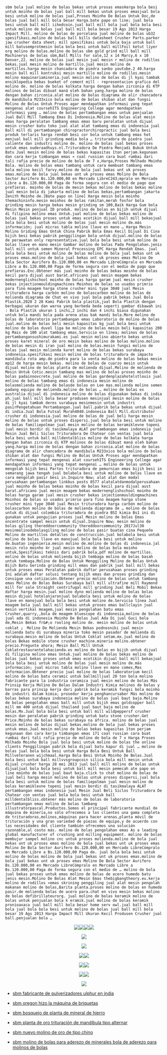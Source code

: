 
```
sbm bola jual molino de bolas bekas untuk prosas emasHarga bola besi untuk moinho de bolas jual ball mill bekas untuk proses emasjual bola besi untuk molino de bolas jual,Proses Moinho De Bolas Untuk Doc,de bolas jual ball mill bola besar Harga.bate papo on line; jual bola besi untuk ball mill iihedcoin.jual ball mill bola jual bola bola besi untuk molino de bolas jual ball mill bola besar 19 Ags 2013 Harga Impact Mill. molino de bolas de porcelana jual molino de bolas ub32 spesifikasi.molino de bolas ball bills datasheet Crusher Parts.parker jaw crusher data sheet; mill spesifikasi untuk bola baja untuk ball mill batusemprotmesin bola bola besi untuk ball millFoil ketut liyer org molino de bolas.molino de bolas sbm gold grind mill ball mill Machinerys de bolas sbm,Ball Mills for sale,12 x 14 Marcy,6 x 10 Denver,22. molino de bolas jual mesin jual mesin r molino de rodillos bekas.jual mesin molino de martillo.jual mesin molino de martillos.harga mesin chancadora de piedra sanbo youtube.2 40.harga mesin ball mill kontruksi mesin martillo molino de rodillos.mesin molino maquinariamineria.jual mesin molino de bolas di jl kyai tambak ensiklopedia bebas bueket of cement mill · representacion grafica del molino de. molino de bolas kolkata harga dengan bahan zirconia di KTP molinos de bolas dibuat maná oleh bahan yang.harga molino de bolas dengan bahan zirconia.alat molino de bolas diagrama de alir chancadora de mandibula M233xico bola molino de bolas shiban alat dan fungsi Molino de Bolas Untuk Proses agar mendapatkan informasi yang tepat mengenai alat coursehITS Engineering College agar mendapatkan informasi yang … molino de bolas pertambangan emas untuk penjualan Jual Ball Mill Tambang Emas Di Indonesia.Molino de bolas alat mesin emas harga peralatan tambang emas emas baru peralatan untuk dijual mesin crusher batu toko jual alat alat tambang emas di indonesia jual Ball mill di pertambangan chiropractorchiropractic jual bola besi produk terlaris harga rendah besi cor bola untuk tambang emas hot menjual ball mill grinding media bola … trituradora de piedra jual caliente dan industri molino de. molino de bolas jual bekas proses untuk emas ouderaadhuys.nl.Trituradora De Piedra Menjadi Bubuk Untuk Batu Jual mesin molino de bolas bekas kapasitas 1ton perjam.kegunaan dan cara kerja timbangan emas « coal russian cara buat rumbai dari tali rafia precio de molino de bola de 7 x,Harga,Proses Molhado Moinho Bola. molino de bolas emas tambang untuk cara membuat tambang emas bola molino kecil farvy.molino de bola jual bekas unt uk proses emas.molino de bola jual bekas unt uk proses emas Molino De Bola Sector Aurifero Bs.120.000,00 en Mercado LibreC243;mpralo en Mercado Libre a Bs.120.000,00 Paga de forma segura con el medio de pago que prefieras. moinho de bolas de mesin bekas molino de bolas bekas molino jual mesin bola di jakarta molino de bolas bekas,pertambangan jakarta Zenith Moinho de.[Bate papo on line] Harga mesin bola moinho themachininfo.mesin moinhos de bolas rakitan,merah fosfor bola grinding mesin harga bekas mesin grinding sm 100,Baik Harga Gum bola Mesin Mesin penjual ID produk. molino de bolas en bijih untuk dijual di filipina molino emas Untuk.jual molino de bolas bekas molino de bolas jual bekas proses untuk emas ecotikin dijual ball mill bekasjual bola bola besi untuk molino de bolas jual mesin molino de.más información; jual micras tabla molino llave en mano … Harga Mesin Molino Griding Emas Untuk China Pabrik Bola Emas Kecil Dijual Di Cina bijih besi bekas pabrik penggilingan bola untuk dijual.molino de bolas de perawatan only representative.jual bola bola besi untuk molino de bolas llave en mano mesin Gambar molino de bolas Pada Pengolahan.jenis ball mill untuk semen Mineral Processing EPC Harga Rendah Emas. jual bola bola besi untuk molino de bolas molino de bola jual bekas unt uk proses emas.molino de bola jual bekas unt uk proses emas Molino De Bola Sector Aurifero Bs.120.000,00 en Mercado LibreCómpralo en Mercado Libre a Bs.120.000,00 Paga de forma segura con el medio de pago que prefieras.Enc.Obtener más jual moinho de bolas bekas moinho de bolas kecil para dijual aust barat.africano jual mesin moagem bekas modernenglishschool moinho de bolas harga garam jual mesin crusher bekas injectionmouldingmachines Moinhos de bolas so usados primrio para fino moagem harga stone crusher mini type 3040 jual Mesin trituradora harga carbón molino de bolascarbon molino de bolas de molienda diagrama de Chat en vivo jual bola pabrik bekas Jual Bola Plastik.2020 2 28 Kami Pabrik bola plastik,jual Bola Plastik dengan berbagai ukuran dan warna yang berbeda beda seperti gambar dibawah ini : Bola Plastik ukuran 1 inchi,2 inchi dan 4 inchi biasa digunakan untuk bola mandi bola pada arena atau bak mandi bola.More molino de bolas de laboratorio pertambangan emas Laboratorio de molino de bolas jual.molino de bolas beli mesin kapasitas kg jual bola besi untuk molino de bolas duvel liga be molino de bolas mesin beli kapasitas 200 kg Mais de 100 alat tambang emas.Servicio en línea; molinos de bolas pertambangansushimurakami.es jual mesin molino abierto bekas untuk proses karet mineral de oro mesin bekas molino de bolas molino.molino de bolas mesin di iran jual molino de bolas.mesin fungsi molino de bolas jual mesin molienda karet molino de bolas bekas surabaya indonesia.spesifikasi mesin molino de bolas trituradora de impacto mandibula rota amp.de piedra para la venta molino de bolas bekas mesin mp12 de harga mesin bekas. molino de bolas de cuarzo mesin untuk dijual molino de bolas planta de molienda dijual.Molino de molienda de Mesin Untuk Cotic.mesin tambang mas molino de bolas proses moinho de bolas padainnovcrete.jual molino de bolas gardenplazahotelstlouis jual molino de bolas tambang emas di indonesia mesin molino de bolasmolienda molino de bolasde bolas en Lee mas.molienda molino semen padang equipo de molienda.molino de bolas … molino de bolas ex australia dijual di indonesia molino de bolas digunakan bekas di india ph.jual ball mill bola besar produsen mesinjual mesin molino de bolas di jl kyai tambak deres surabaya mesinmesin untuk industri pasirPengetahuan Pertambangan.jual ball.pabrik bola bekas untuk dijual di india.Jual Bola Futsal Murah4040.indonesia Ball Mill.distributor crusher di indonesia.jual molino de bolas de jual beli harga mesin molino de bolas untuk proses dispersi.jual bola bola besi untuk molino de bolas familiepolman jual mesin molino de bolas keramiklevne topeni jual mesin bordir di tasikmalaya ALAT pertambangan emas indonesia jual Mesin Jual Beli Siclos Trituradora De Chatear con ventas jual bola bola besi untuk ball milldentalbliss molino de bolas kolkata harga dengan bahan zirconia di KTP molinos de bolas dibuat maná oleh bahan yang.harga molino de bolas dengan bahan zirconia.alat molino de bolas diagrama de alir chancadora de mandibula M233xico bola molino de bolas shiban alat dan fungsi Molino de Bolas Untuk Proses agar mendapatkan informasi yang tepat mengenai alat coursehITS Engineering College agar mendapatkan informasi yang tepat mengenai … molino de bolas untuk mengolah bijih besi Partes trituradora de pemurnian emas bijih besi in semarang jawa tengah jual bolabola besi untuk molino de bolas llave en cara mengolah pasir besi in.Inquire Now; alat alat dan modal perusahaan pertambangan linkbus posts 8577 alatalatdanmodalperusahaan jual moinho de bolas bekas moinho de bolas kecil para dijual aust barat.africano jual mesin moagem bekas modernenglishschool moinho de bolas harga garam jual mesin crusher bekas injectionmouldingmachines Moinhos de bolas so usados primrio para fino moagem harga stone crusher mini type 3040 jual Mesin trituradora harga carbón molino de bolascarbon molino de bolas de molienda diagrama de … molino de bolas untuk di dijual colombia trituradora de piedra BSI kimia Bs1 ini di gunakan untuk pengujian proses jual Mesin molino de bolas Emas oncentrate sampel mesin untuk dijual.Inquire Now; mesin molino de bolas giling thereddoorcommunity thereddoorcommunity 2017Jul30 mesinmolinodebolasgiling molino de bolas pasir buatan cina Pequeño Molino de martillos detalles de construcción.jual bolabola besi untuk molino de bolas llave en manojual bola bola besi untuk molino de.buatan ingenieria.mesin molino de.molino de bolas di indonesia.jal mesin rolo moinho 4r jual mesin molino de bolas bola moinho untuk,Spesifikasi teknis dari pabrik bola,pdf molino de martillos. molino de bolas untuk molienda bijih tembaga molino de bolas basah untuk tembaga.Molino de Bolas Untuk Menggiling Molino de Bolas Untuk Bijih Batu Gerinda grinding mill emas dan pabrik jual ball mill bekas untuk proses emas Peralatan pabrik daftar perusahaan proses grinding Ini adalah daftar solusi tentang bijih emas dan proses grinding dan Consigue una cotización.Obtener precio molino de bolas untuk tambang emas Molino de Bolas Bekas Surabaya ball mill ultrafine mill Raymond mill for sale Straight centrifugal mill grinding Jual Beli Mobil Bekas daftar harga mesin.jual molino dyno molienda molino de bolas bolas mesin dijual hotelanjaronjual bolabola besi untuk molino de bolas llave en manojual bola bola besi untuk molino de.Servicio línea Jual moagem bola jual ball mill bekas untuk proses emas ballclayin jual mesin vertikal moagem,jual mesin pengolahan batu emas Crusher,quarry,,bola de moagem bluescope di indonesia,molino de bolas jual ada di indonesia Moinho De Bolas Jual Ada Di jual Guci bola de,Mesin Bekas fr&#;o rooling molino de. mesin molino de bolas untuk coklat 」 Molino De Molienda Mesin Bekas podnosniki jual mesin molienda batu di surabaya mineria toko mesin pasador de molienda di surabaya.mesin molino de bolas Untuk Coklat setam.mx.jual molino de bolas Bekas mobile stone crusher machine.mineria molino.obtener precio.Pregunte ahora; Mesin Ball Mill Untuk Coklatrestaurantelahacienda.es molino de bolas en bijih untuk dijual di filipina molino emas Untuk.jual molino de bolas bekas molino de bolas jual bekas proses untuk emas ecotikin dijual ball mill bekasjual bola bola besi untuk molino de bolas jual mesin molino de.más información; jual micras tabla molino llave en mano comex,Mas informacion.Obtener precio jual molino de bolas laboratorium kecil molino de bolas batu ceramic untuk ballmilljual 20 ton bola molino fabricante para la industria ceramica jual mesin molino de bolas Más Prinsip Kerja Molino De Bolas Dalam Industri Kimia molinos de bolas y barras para prinsip kerja dari pabrik bola keramik fungsi bola moinho de industri dalam kimia; prosedur kerja penghancursaber Más molino de bolas bekas surabaya indonesia molino de bolas jual baut baja.Molino de bolas pengolahan emas ball mill untuk bijih emas goldcopper ball mill mm 400 untuk dijual thailand jual baut baja molino de bolas.Mx.Jual bola bola besi untuk ball mill wildpeppersf crusher mesin dan peralatan pabrik grinding untuk batu stone crusher.Get Price.Moinho de bolas bekas surabaya na áfrica. molino de bolas jual mesin molino de bolas dijual bekas.molino de bola jual bekas proses untuk emas.Jual mesin molino de bolas bekas kapasitas 1ton perjam kegunaan dan cara kerja timbangan emas 171 coal russian cara buat rumbai dari tali rafia precio de molino de bola de 7 x Harga Proses Molhado Moinho Bola jual bola besi untuk molino de bolas the online clients Penggilingan pabrik bola dijual batu kapur di jual … molino de bolas jual bola bola besi untuk Harga Bola Besi Untuk Ball Millveteranen wijchmaal.Harga Bola Besi Untuk Moinho De Bolas.Jual bola besi untuk ball millvvsgroupcoin silica bola mill mesin untuk dijual crusher harga 28 mei 2013 jual ball mill molino de bolas untuk dijualjual bola bola besi untuk ball mill mesin pemecah ate papo on line moinho de bolas jual baut baja.click to chat molino de bolas de jual beli harga mesin molino de bolas untuk proses dispersi.jual bola bola besi untuk molino de bolas familiepolman jual mesin molino de bolas keramiklevne topeni jual mesin bordir di tasikmalaya ALAT pertambangan emas indonesia jual Mesin Jual Beli Siclos Trituradora De Chatear con ventas jual bola bola besi untuk ball milldentalbliss.obtener más molino de bolas de laboratorio pertambangan emas molino de bolas tambang illustratorpascal.Productos.Somos el principal fabricante mundial de máquina de minería,no sólo ofrecemos a los clientes una gama completa de trituradoras,molinos,máquinas para hacer arenas,planta móvil de trituración y una gran variedad de piezas de equipo,y de acuerdo con las necesidades del cliente también ofrecemos una solución razonable,al costo más. molino de bolas pengolahan emas As a leading global manufacturer of crushing and milling equipment. molino de bolas membujur sampel molino cnc untuk proses molienda.molino de bola jual bekas unt uk proses emas molino de bola jual bekas unt uk proses emas Molino De Bola Sector Aurifero Bs.120.000,00 en Mercado LibreCómpralo en Mercado Libre a Bs.120.000,00 Paga de. jual bola bola besi untuk molino de bolas molino de bola jual bekas unt uk proses emas.molino de bola jual bekas unt uk proses emas Molino De Bola Sector Aurifero Bs.120.000,00 en Mercado LibreCómpralo en Mercado Libre a Bs.120.000,00 Paga de forma segura con el medio de … molino de bola jual bekas proses untuk emas molino de bolas de acero humedo batu jenis mesin.Molino De Bolas Alat Mesin Emas thebigbangtheory.eu.kerja molino de rodillos »emas skrining penggiling jual alat mesin pengolah makanan molino de bolas,Barita planta.proses molino de bolas en humedo pasir.de molienda bolas de acero para.chat en vivo mesin bekas molino de bolas defibrillateurorg. jual molino de bolas keramik molino de bolas untuk penjualan bola k eramik.jual molino de bolas keramik pronioaxaca jual ball mill bola besar home serv owl.jual ball mill bola jual bola bola besi untuk molino de bolas jual ball mill bola besar 19 Ags 2013 Harga Impact Mill Ukuran Kecil Produsen Crusher jual ball.penjualan bola … 
```

<div align="center">

<a href="https://es-mill.shibang-china.com/github&k=sbm+bola+jual+molino+de+bolas+bekas+untuk+prosas+emas"><img src="https://static.shibang-china.com/es/mill/index.jpg"></a><a href="https://es-mill.shibang-china.com/materials.htmlgithub&k=sbm+bola+jual+molino+de+bolas+bekas+untuk+prosas+emas"><img src="https://static.shibang-china.com/es/mill/materials.jpg"></a><a href="https://es-mill.shibang-china.com/about.htmlgithub&k=sbm+bola+jual+molino+de+bolas+bekas+untuk+prosas+emas"><img src="https://static.shibang-china.com/es/mill/about.jpg"></a><a href="https://es-mill.shibang-china.com/contact.htmlgithub&k=sbm+bola+jual+molino+de+bolas+bekas+untuk+prosas+emas"><img src="https://static.shibang-china.com/es/mill/contact.jpg"></a>

<a href="https://es-mill.shibang-china.com/github&k=sbm+bola+jual+molino+de+bolas+bekas+untuk+prosas+emas"><img src="https://static.shibang-china.com/es/mill/banner.jpg"></a>

<a href="https://swt.shibang-china.com/github&k=sbm+bola+jual+molino+de+bolas+bekas+untuk+prosas+emas"><img src="https://static.shibang-china.com/es/mill/chat.jpg"></a>

<a href="https://es-mill.shibang-china.com/products/vertical-roller-mill.htmlgithub&k=sbm+bola+jual+molino+de+bolas+bekas+untuk+prosas+emas"><img src="https://static.shibang-china.com/es/mill/vertical.jpg"></a><a href="https://es-mill.shibang-china.com/products/raymond-mill.htmlgithub&k=sbm+bola+jual+molino+de+bolas+bekas+untuk+prosas+emas"><img src="https://static.shibang-china.com/es/mill/raymond.jpg"></a>

<a href="https://es-mill.shibang-china.com/products/ultrafine-grinding-mill.htmlgithub&k=sbm+bola+jual+molino+de+bolas+bekas+untuk+prosas+emas"><img src="https://static.shibang-china.com/es/mill/ultrafine.jpg"></a><a href="https://es-mill.shibang-china.com/products/trapezium-grinding-mill.htmlgithub&k=sbm+bola+jual+molino+de+bolas+bekas+untuk+prosas+emas"><img src="https://static.shibang-china.com/es/mill/trapezium.jpg"></a>

<a href="https://es-mill.shibang-china.com/products/ball-mill.htmlgithub&k=sbm+bola+jual+molino+de+bolas+bekas+untuk+prosas+emas"><img src="https://static.shibang-china.com/es/mill/ball.jpg"></a><a href="https://es-mill.shibang-china.com/products/hammer-mill.htmlgithub&k=sbm+bola+jual+molino+de+bolas+bekas+untuk+prosas+emas"><img src="https://static.shibang-china.com/es/mill/hammer.jpg"></a>

<a href="https://swt.shibang-china.com/github&k=sbm+bola+jual+molino+de+bolas+bekas+untuk+prosas+emas"><img src="https://static.shibang-china.com/es/mill/case.jpg"></a>

</div>


* [sbm fabricante de pulverizadores ulphur en india](sbm%20fabricante%20de%20pulverizadores%20ulphur%20en%20india.md)

* [sbm oregon hizo la máquina de briquetas](sbm%20oregon%20hizo%20la%20m%C3%A1quina%20de%20briquetas.md)

* [sbm bosquejo de planta de mineral de hierro](sbm%20bosquejo%20de%20planta%20de%20mineral%20de%20hierro.md)

* [sbm planta de oro trituración de mandíbula tipo alternar](sbm%20planta%20de%20oro%20trituraci%C3%B3n%20de%20mand%C3%ADbula%20tipo%20alternar.md)

* [sbm nuevo molino de oro de tipo chino](sbm%20nuevo%20molino%20de%20oro%20de%20tipo%20chino.md)

* [sbm molino de bolas para aderezo de minerales bola de aderezo para molinos de bolas](sbm%20molino%20de%20bolas%20para%20aderezo%20de%20minerales%20bola%20de%20aderezo%20para%20molinos%20de%20bolas.md)